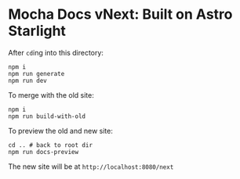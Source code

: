 # Mocha Docs vNext: Built on Astro Starlight

After `cd`ing into this directory:

```shell
npm i
npm run generate
npm run dev
```

To merge with the old site:

```shell
npm i
npm run build-with-old
```

To preview the old and new site:

```shell
cd .. # back to root dir
npm run docs-preview
```

The new site will be at `http://localhost:8080/next`
